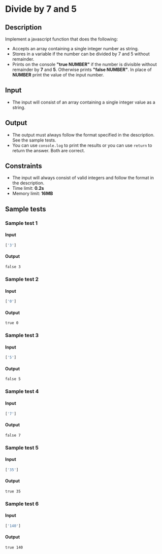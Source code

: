 # Divide by 7 and 5

## Description
Implement a javascript function that does the following:
  - Accepts an array containing a single integer number as string.
  - Stores in a variable if the number can be divided by 7 and 5 without remainder.
  - Prints on the console **"true NUMBER"** if the number is divisible without remainder by **7** and **5**. Otherwise prints **"false NUMBER"**.
   In place of **NUMBER** print the value of the input number.

## Input
- The input will consist of an array containing a single integer value as a string.

## Output
- The output must always follow the format specified in the description. See the sample tests.
- You can use `console.log` to print the results or you can use `return` to return the answer. Both are correct.

## Constraints
- The input will always consist of valid integers and follow the format in the description.
- Time limit: **0.2s**
- Memory limit: **16MB**

## Sample tests

### Sample test 1

#### Input
```js
['3']
```

#### Output
```
false 3
```

### Sample test 2

#### Input
```js
['0']
```

#### Output
```
true 0
```

### Sample test 3

#### Input
```js
['5']
```

#### Output
```
false 5
```

### Sample test 4

#### Input
```js
['7']
```

#### Output
```
false 7
```

### Sample test 5

#### Input
```js
['35']
```

#### Output
```
true 35
```

### Sample test 6

#### Input
```js
['140']
```

#### Output
```
true 140
```
